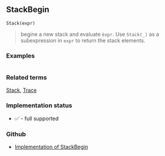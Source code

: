 ## StackBegin

```
Stack(expr)
```

> begine a new stack and evaluate `èxpr`. Use `Stack(_)` as a subexpression in `expr` to return the stack elements. 

### Examples 

```

```


### Related terms
[Stack](Stack.md), [Trace](Trace.md)






### Implementation status

* &#x2705; - full supported

### Github

* [Implementation of StackBegin](https://github.com/axkr/symja_android_library/blob/master/symja_android_library/matheclipse-core/src/main/java/org/matheclipse/core/builtin/Programming.java#L2962) 
